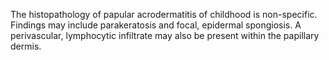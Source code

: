 The histopathology of papular acrodermatitis of childhood is non-specific. Findings may include parakeratosis and focal, epidermal spongiosis. A perivascular, lymphocytic infiltrate may also be present within the papillary dermis.